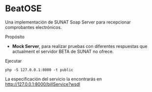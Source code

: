 # BeatOSE

Una implementación de SUNAT Soap Server para recepcionar comprobantes electrónicos.

Propósito
- **Mock Server**, para realizar pruebas con diferentes respuestas que 
actualment el servidor BETA de SUNAT no ofrece.

Ejecutar
```
php -S 127.0.0.1:8000 -t public
```

La especificación del servicio la encontrarás en http://127.0.0.1:8000/billService?wsdl